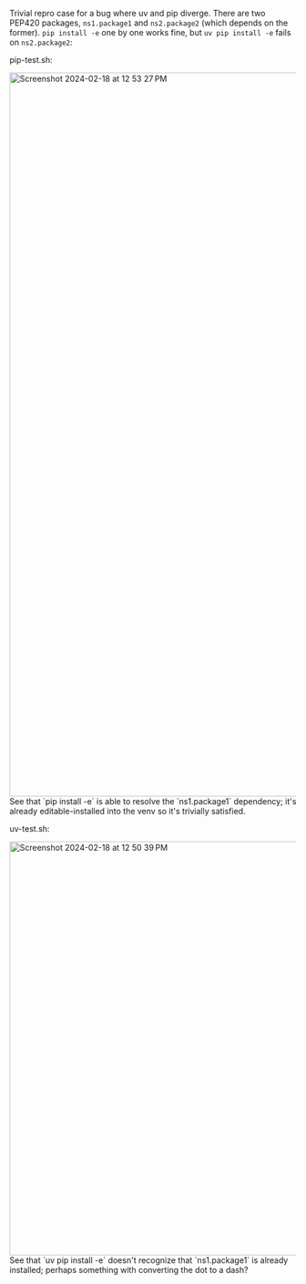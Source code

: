 Trivial repro case for a bug where uv and pip diverge. There are two PEP420 packages, `ns1.package1` and `ns2.package2` (which depends on the former). `pip install -e` one by one works fine, but `uv pip install -e` fails on `ns2.package2`:

pip-test.sh:

<img width="1270" alt="Screenshot 2024-02-18 at 12 53 27 PM" src="https://github.com/charlesnicholson/uv-pep420-bug/assets/3010295/0b55fe63-3d2b-4cc9-a5f3-5cc97784b449">
See that `pip install -e` is able to resolve the `ns1.package1` dependency; it's already editable-installed into the venv so it's trivially satisfied.

uv-test.sh:

<img width="726" alt="Screenshot 2024-02-18 at 12 50 39 PM" src="https://github.com/charlesnicholson/uv-pep420-bug/assets/3010295/cd8654e2-e58e-49a2-9613-4be8ac7934df">
See that `uv pip install -e` doesn't recognize that `ns1.package1` is already installed; perhaps something with converting the dot to a dash?
